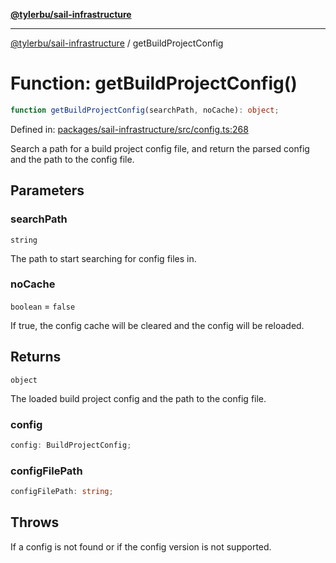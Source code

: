 [**@tylerbu/sail-infrastructure**](../README.md)

***

[@tylerbu/sail-infrastructure](../README.md) / getBuildProjectConfig

# Function: getBuildProjectConfig()

```ts
function getBuildProjectConfig(searchPath, noCache): object;
```

Defined in: [packages/sail-infrastructure/src/config.ts:268](https://github.com/microsoft/FluidFramework/blob/main/packages/sail-infrastructure/src/config.ts#L268)

Search a path for a build project config file, and return the parsed config and the path to the config file.

## Parameters

### searchPath

`string`

The path to start searching for config files in.

### noCache

`boolean` = `false`

If true, the config cache will be cleared and the config will be reloaded.

## Returns

`object`

The loaded build project config and the path to the config file.

### config

```ts
config: BuildProjectConfig;
```

### configFilePath

```ts
configFilePath: string;
```

## Throws

If a config is not found or if the config version is not supported.
